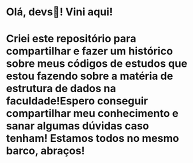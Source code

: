 # Olá, devs👋! Vini aqui! 
# Criei este repositório para compartilhar e fazer um histórico sobre meus códigos de estudos que estou fazendo sobre a matéria de estrutura de dados na faculdade!Espero conseguir compartilhar meu conhecimento e sanar algumas dúvidas caso tenham! Estamos todos no mesmo barco, abraços!


